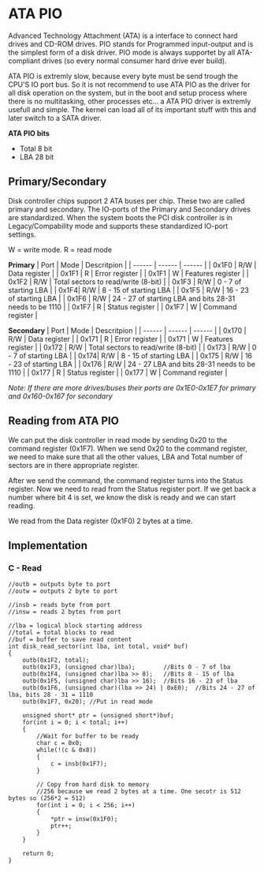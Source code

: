 # ATA PIO
Advanced Technology Attachment (ATA) is a interface to connect hard drives and CD-ROM drives. 
PIO stands for Programmed input-output and is the simplest form of a disk driver. PIO mode is always supportet by all ATA-compliant drives (so every normal consumer hard drive ever build).

ATA PIO is extremly slow, because every byte must be send trough the CPU'S IO port bus. So it is not recommend to use ATA PIO as the driver for all disk operation on the system, but in the boot and setup process where there is no multitasking, other processes etc... a ATA PIO driver is extremly usefull and simple. The kernel can load all of its important stuff with this and later switch to a SATA driver.

**ATA PIO bits**
- Total 8 bit
- LBA 28 bit

## Primary/Secondary
Disk controller chips support 2 ATA buses per chip. These two are called primary and secondary. 
The IO-ports of the Primary and Secondary drives are standardized. When the system boots the PCI disk controller is in Legacy/Compability mode and supports these standardized IO-port settings.

W = write mode. R = read mode

**Primary**
| Port  | Mode | Descritpion |
| ------ | ------ | ------ |
| 0x1F0 | R/W | Data register |
| 0x1F1 | R | Error register |
| 0x1F1 | W | Features register |
| 0x1F2 | R/W | Total sectors to read/write (8-bit) |
| 0x1F3 | R/W | 0 - 7 of starting LBA |
| 0x1F4| R/W | 8 - 15 of starting LBA  |
| 0x1F5 | R/W | 16 - 23 of starting LBA  |
| 0x1F6 | R/W | 24 - 27 of starting LBA and bits 28-31 needs to be 1110 | 
| 0x1F7 | R | Status register | 
| 0x1F7 | W | Command register | 

**Secondary**
| Port  | Mode | Descritpion |
| ------ | ------ | ------ |
| 0x170 | R/W | Data register |
| 0x171 | R | Error register |
| 0x171 | W | Features register |
| 0x172 | R/W | Total sectors to read/write (8-bit) |
| 0x173 | R/W | 0 - 7 of starting LBA |
| 0x174| R/W | 8 - 15 of starting LBA  |
| 0x175 | R/W | 16 - 23 of starting LBA  |
| 0x176 | R/W | 24 - 27 LBA and bits 28-31 needs to be 1110 | 
| 0x177 | R | Status register | 
| 0x177 | W | Command register | 

*Note: If there are more drives/buses their ports are 0x1E0-0x1E7 for primary and  0x160-0x167 for secondary*

## Reading from ATA PIO
We can put the disk controller in read mode by sending 0x20 to the command register (0x1F7). When we send 0x20 to the command register, we need to make sure that all the other values, LBA and Total number of sectors are in there appropriate register.

After we send the command, the command register turns into the Status register. Now we need to read from the Status register port. If we get back a number where bit 4 is set, we know the disk is ready and we can start reading.

We read from the Data register (0x1F0) 2 bytes at a time.

## Implementation

### C - Read
```
//outb = outputs byte to port
//outw = outputs 2 byte to port

//insb = reads byte from port
//insw = reads 2 bytes from port

//lba = logical block starting address
//total = total blocks to read
//buf = buffer to save read content
int disk_read_sector(int lba, int total, void* buf)
{
    outb(0x1F2, total);
    outb(0x1F3, (unsigned char)lba);        //Bits 0 - 7 of lba
    outb(0x1F4, (unsigned char)lba >> 8);   //Bits 8 - 15 of lba
    outb(0x1F5, (unsigned char)lba >> 16);  //Bits 16 - 23 of lba
    outb(0x1F6, (unsigned char)(lba >> 24) | 0xE0);  //Bits 24 - 27 of lba, bits 28 - 31 = 1110
    outb(0x1F7, 0x20); //Put in read mode

    unsigned short* ptr = (unsigned short*)buf;
    for(int i = 0; i < total; i++)
    {
        //Wait for buffer to be ready
        char c = 0x0;
        while(!(c & 0x8))
        {
            c = insb(0x1F7);
        }

        // Copy from hard disk to memory
        //256 because we read 2 bytes at a time. One secotr is 512 bytes so (256*2 = 512)
        for(int i = 0; i < 256; i++)
        {
            *ptr = insw(0x1F0);
            ptr++;
        }
    }

    return 0;
}
```